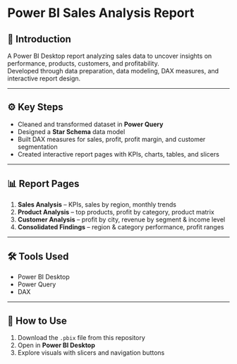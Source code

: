 # Power BI Sales Analysis Report  

## 📌 Introduction  
A Power BI Desktop report analyzing sales data to uncover insights on performance, products, customers, and profitability.  
Developed through data preparation, data modeling, DAX measures, and interactive report design.  

---

## ⚙️ Key Steps  
- Cleaned and transformed dataset in **Power Query**  
- Designed a **Star Schema** data model  
- Built DAX measures for sales, profit, profit margin, and customer segmentation  
- Created interactive report pages with KPIs, charts, tables, and slicers  

---

## 📊 Report Pages  
1. **Sales Analysis** – KPIs, sales by region, monthly trends  
2. **Product Analysis** – top products, profit by category, product matrix  
3. **Customer Analysis** – profit by city, revenue by segment & income level  
4. **Consolidated Findings** – region & category performance, profit ranges  

---

## 🛠️ Tools Used  
- Power BI Desktop  
- Power Query  
- DAX  

---

## 🚀 How to Use  
1. Download the `.pbix` file from this repository  
2. Open in **Power BI Desktop**  
3. Explore visuals with slicers and navigation buttons  

